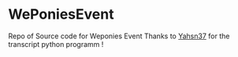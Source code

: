 # WePoniesEvent
Repo of Source code for Weponies Event
Thanks to [Yahsn37](https://twitter.com/Yashn37) for the transcript python programm !
